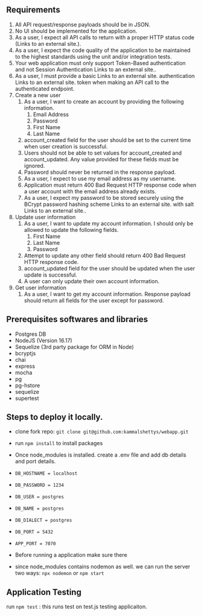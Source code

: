 ## Requirements

1. All API request/response payloads should be in JSON.
2. No UI should be implemented for the application.
3. As a user, I expect all API calls to return with a proper HTTP status code (Links to an external site.).
4. As a user, I expect the code quality of the application to be maintained to the highest standards using the unit and/or integration tests.
5. Your web application must only support Token-Based authentication and not Session Authentication Links to an external site..
6. As a user, I must provide a basic Links to an external site. authentication Links to an external site. token when making an API call to the authenticated endpoint.
7. Create a new user
    1. As a user, I want to create an account by providing the following information.
       1. Email Address
       2. Password
       3. First Name
       4. Last Name
   2. account_created field for the user should be set to the current time when user creation is    successful.
   3. Users should not be able to set values for account_created and account_updated. Any value provided for these fields must be ignored.
   4. Password should never be returned in the response payload.
   5. As a user, I expect to use my email address as my username.
   6. Application must return 400 Bad Request HTTP response code when a user account with the email address already exists.
   7. As a user, I expect my password to be stored securely using the BCrypt password hashing scheme Links to an external site. with salt Links to an external site..
8. Update user information
   1. As a user, I want to update my account information. I should only be allowed to update the following fields.
        1. First Name
        2. Last Name
        3. Password
   2. Attempt to update any other field should return 400 Bad Request HTTP response code.
   3. account_updated field for the user should be updated when the user update is successful.
   4. A user can only update their own account information.
9. Get user information
    1. As a user, I want to get my account information. Response payload should return all fields for the user except for password.


## Prerequisites softwares and libraries
- Postgres DB
- NodeJS (Version 16.17)
- Sequelize (3rd party package for ORM in Node)
- bcryptjs
- chai
- express
- mocha
- pg
- pg-hstore
- sequelize
- supertest
## Steps to deploy it locally.
- clone fork repo:  `git clone git@github.com:kammalshettys/webapp.git`

- run  `npm install` to install packages

- Once  node_modules is installed. create a .env file and add db details and port details.
-   `DB_HOSTNAME = localhost`
-    `DB_PASSWORD = 1234`
-    `DB_USER = postgres`
-    `DB_NAME = postgres`
-    `DB_DIALECT = postgres`
-    `DB_PORT = 5432`
-    `APP_PORT = 7070`
-    Before running a application make sure there 
- since node_modules contains nodemon as well. we can run the server two ways:  `npx nodemon` or `npm start`

## Application Testing
run `npm test` : this runs test on test.js
testing applicaiton.
